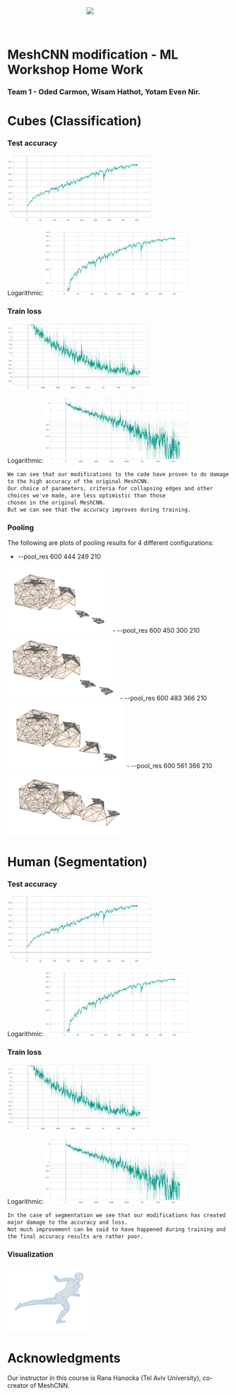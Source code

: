 <img src='docs/imgs/alien.gif' align="right" width=325>
<br><br><br>

# MeshCNN modification - ML Workshop Home Work


### Team 1 - Oded Carmon, Wisam  Hathot, Yotam Even Nir.


# Cubes (Classification)
### Test accuracy
<img src="/docs/imgs/hw1/cubes_test_acc.png" height="150px"/> 

Logarithmic: 
<img src="/docs/imgs/hw1/cubes_test_acc_logarithmic.png" height="150px"/> 

### Train loss
<img src="/docs/imgs/hw1/cubes_train_loss.png" height="150px"/> 

Logarithmic: 
<img src="/docs/imgs/hw1/cubes_train_loss_logarithmic.png" height="150px"/> 


 ```text
We can see that our modifications to the code have proven to do damage to the high accuracy of the original MeshCNN.
Our choice of parameters, criteria for collapsing edges and other choices we've made, are less optimistic than those
chosen in the original MeshCNN.
But we can see that the accuracy improves during training.
```

### Pooling
The following are plots of pooling results for 4 different configurations:

  - --pool_res 600 444 249 210
 <img src="/docs/imgs/hw1/pool_res_444.png" height="150px"/> 
  - --pool_res 600 450 300 210
 <img src="/docs/imgs/hw1/pool_res_450.png" height="150px"/> 
  - --pool_res 600 483 366 210
 <img src="/docs/imgs/hw1/pool_res_483.png" height="150px"/> 
  - --pool_res 600 561 366 210
 <img src="/docs/imgs/hw1/pool_res_561.png" height="150px"/> 
 
# Human (Segmentation)
### Test accuracy
<img src="/docs/imgs/hw1/cubes_test_acc.png" height="150px"/> 

Logarithmic: 
<img src="/docs/imgs/hw1/cubes_test_acc_logarithmic.png" height="150px"/> 

### Train loss
<img src="/docs/imgs/hw1/cubes_train_loss.png" height="150px"/> 

Logarithmic: 
<img src="/docs/imgs/hw1/cubes_train_loss_logarithmic.png" height="150px"/> 


 ```text
In the case of segmentation we see that our modifications has created major damage to the accuracy and loss.
Not much improvement can be said to have happened during training and the final accuracy results are rather poor.
```

### Visualization
<img src="/docs/imgs/hw1/segmentation.png" height="150px"/>

# Acknowledgments
Our instructor in this course is Rana Hanocka (Tel Aviv University), co-creator of MeshCNN.
